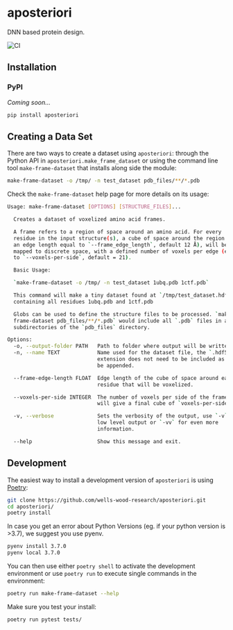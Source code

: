 # aposteriori

DNN based protein design.

![CI](https://github.com/wells-wood-research/aposteriori/workflows/CI/badge.svg)

## Installation

### PyPI

_Coming soon..._

```sh
pip install aposteriori
```

## Creating a Data Set

There are two ways to create a dataset using `aposteriori`: through the Python API in
`aposteriori.make_frame_dataset` or using the command line tool `make-frame-dataset` that
installs along side the module:

```sh
make-frame-dataset -o /tmp/ -n test_dataset pdb_files/**/*.pdb
```

Check the `make-frame-dataset` help page for more details on its usage:

```sh
Usage: make-frame-dataset [OPTIONS] [STRUCTURE_FILES]...

  Creates a dataset of voxelized amino acid frames.

  A frame refers to a region of space around an amino acid. For every
  residue in the input structure(s), a cube of space around the region (with
  an edge length equal to `--frame_edge_length`, default 12 Å), will be
  mapped to discrete space, with a defined number of voxels per edge (equal
  to `--voxels-per-side`, default = 21).

  Basic Usage:

  `make-frame-dataset -o /tmp/ -n test_dataset 1ubq.pdb 1ctf.pdb`

  This command will make a tiny dataset found at `/tmp/test_dataset.hdf5`,
  containing all residues 1ubq.pdb and 1ctf.pdb

  Globs can be used to define the structure files to be processed. `make-
  frame-dataset pdb_files/**/*.pdb` would include all `.pdb` files in all
  subdirectories of the `pdb_files` directory.

Options:
  -o, --output-folder PATH   Path to folder where output will be written.
  -n, --name TEXT            Name used for the dataset file, the `.hdf5`
                             extension does not need to be included as it will
                             be appended.

  --frame-edge-length FLOAT  Edge length of the cube of space around each
                             residue that will be voxelized.

  --voxels-per-side INTEGER  The number of voxels per side of the frame. This
                             will give a final cube of `voxels-per-side`^3.

  -v, --verbose              Sets the verbosity of the output, use `-v` for
                             low level output or `-vv` for even more
                             information.

  --help                     Show this message and exit.
```

## Development

The easiest way to install a development version of `aposteriori` is using
[Poetry](https://python-poetry.org):

```sh
git clone https://github.com/wells-wood-research/aposteriori.git
cd aposteriori/
poetry install
```

In case you get an error about Python Versions (eg. if your python version is >3.7), we suggest you use pyenv. 

```sh
pyenv install 3.7.0
pyenv local 3.7.0
```

You can then use either `poetry shell` to activate the development environment or use
`poetry run` to execute single commands in the environment:

```sh
poetry run make-frame-dataset --help
```

Make sure you test your install:

```sh
poetry run pytest tests/
```
